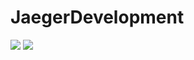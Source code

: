 # JaegerDevelopment
![](https://img.shields.io/github/stars/JaegerDevelopment?color=%23363640&label=Stars&style=flat-square)
![](https://img.shields.io/github/followers/JaegerDevelopment?label=Followers&style=flat-square)
